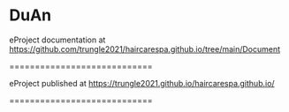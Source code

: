 # DuAn
eProject documentation at https://github.com/trungle2021/haircarespa.github.io/tree/main/Document

============================

eProject published at https://trungle2021.github.io/haircarespa.github.io/

============================
